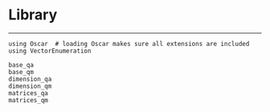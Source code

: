 # Library

--- 

```@setup
using Oscar  # loading Oscar makes sure all extensions are included
using VectorEnumeration
```

```@docs
base_qa
base_qm
dimension_qa
dimension_qm
matrices_qa
matrices_qm
```